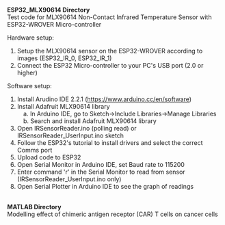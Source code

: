 <b>ESP32_MLX90614 Directory</b>
<br>Test code for MLX90614 Non-Contact Infrared Temperature Sensor with ESP32-WROVER Micro-controller

Hardware setup:
1. Setup the MLX90614 sensor on the ESP32-WROVER according to images (ESP32_IR_0, ESP32_IR_1)
2. Connect the ESP32 Micro-controller to your PC's USB port (2.0 or higher)

Software setup:
1. Install Arudino IDE 2.2.1 (https://www.arduino.cc/en/software)
2. Install Adafruit MLX90614 library
<br>&emsp;a. In Arduino IDE, go to Sketch->Include Libraries->Manage Libraries
<br>&emsp;b. Search and install Adafruit MLX90614 library
3. Open IRSensorReader.ino (polling read) or IRSensorReader_UserInput.ino sketch
4. Follow the ESP32's tutorial to install drivers and select the correct Comms port
5. Upload code to ESP32
6. Open Serial Monitor in Arduino IDE, set Baud rate to 115200
7. Enter command 'r' in the Serial Monitor to read from sensor (IRSensorReader_UserInput.ino only)
8. Open Serial Plotter in Arduino IDE to see the graph of readings

<br><b>MATLAB Directory</b>
<br>Modelling effect of chimeric antigen receptor (CAR) T cells on cancer cells